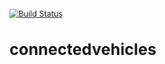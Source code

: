 [![Build Status](https://travis-ci.com/HansShad/connectedvehicles.svg?branch=master)](https://travis-ci.com/HansShad/connectedvehicles)

# connectedvehicles
 
